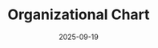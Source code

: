 ---
title: Organizational Chart
date: 2025-09-19
description: "RoboRescue UMA team organizational structure: hierarchy, roles and responsibilities for coordination, mentoring and technical development."

type: landing

sections:
  - block: hero
    content:
      title: "🎯 General Coordination"
      text: "**Project direction and strategic oversight**  \nMain coordinators of the rescue robotics team"
    design:
      background:
        color: 'primary'
        text_color_light: true
      spacing:
        padding: ['20px', '0', '20px', '0']

  - block: features
    content:
      title: "👥 Management Level"
      subtitle: "Operational leadership and technical mentoring"
      items:
        - name: "Team Leads"
          description: "**Operational leadership:** Project management, technical coordination and strategic planning"
          icon: users
          icon_pack: fas
        - name: "Mentors"  
          description: "**Guidance and training:** Technical mentoring, knowledge transfer and specialized support"
          icon: user-graduate
          icon_pack: fas
    design:
      columns: '2'

  - block: features
    content:
      title: "⚙️ Technical Level"
      subtitle: "Specialized teams in technological development"
      items:
        - name: "Hardware"
          description: "**Physical development:** Mechanical design, embedded electronics, sensors and actuators, system integration"
          icon: microchip
          icon_pack: fas
        - name: "Software"
          description: "**Logical development:** Control algorithms, artificial intelligence, user interfaces, embedded systems"
          icon: code
          icon_pack: fas
        - name: "Marketing"
          description: "**Communication:** Public relations, social media, documentation, events and outreach"
          icon: bullhorn
          icon_pack: fas
    design:
      columns: '3'

  - block: features
    content:
      title: "🏛️ Support Level"
      subtitle: "Academic supervision and specialized advisory"
      items:
        - name: "Department Heads"
          description: "**Academic supervision:** Academic guidance, institutional connection, departmental resources"
          icon: building
          icon_pack: fas
        - name: "Collaborating Professors"
          description: "**Specialized advisory:** Technical supervision, scientific validation, university resources"
          icon: chalkboard-teacher
          icon_pack: fas
    design:
      columns: '2'

  - block: hero
    content:
      title: "🎓 Alumni"
      text: "**Experience network**  \nGraduates who maintain ties with the project and contribute their professional experience"
    design:
      background:
        color: '#f8f9fa'
      spacing:
        padding: ['20px', '0', '20px', '0']

  - block: collection
    content:
      title: "🔄 Organizational Communication Flow"
      subtitle: "Team communication and coordination structure"
      text: |
        **📋 Planning:** Coordinators → Team Leads  
        **🎯 Execution:** Team Leads → Technical Teams  
        **🧠 Mentoring:** Mentors → All levels  
        **📊 Monitoring:** Technical Teams → Coordination
    design:
      view: compact
      columns: '1'

  - block: markdown
    content:
      title: "ℹ️ Organizational Chart Information"
      text: |
        **📅 Last updated:** September 2025  
        **🎯 Structure:** Based on technical competencies and organizational responsibilities  
        **🔄 Flexibility:** Members can participate in multiple areas according to project needs

  - block: people
    content:
      title: 👥 Members by Area
      subtitle: Meet who is part of each organizational level
      user_groups:
        - Coordinators
        - Team Leads
        - Mentors
        - Department Heads
        - Hardware
        - Software
        - Marketing
        - Collaborating Professors
        - Alumni
      sort_by: Params.last_name
      sort_ascending: true
    design:
      show_interests: false
      show_role: true
      show_social: true
      show_photo: true
---